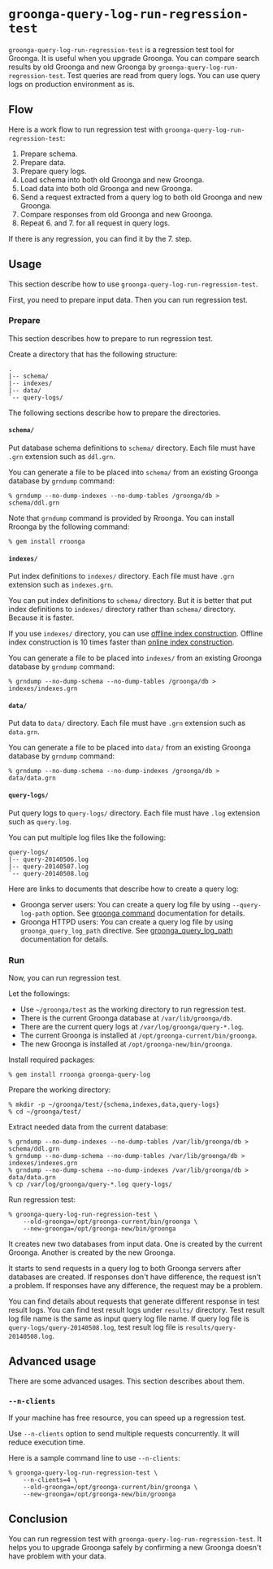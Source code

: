 # `groonga-query-log-run-regression-test`

`groonga-query-log-run-regression-test` is a regression test tool for
Groonga. It is useful when you upgrade Groonga. You can compare search
results by old Groonga and new Groonga by
`groonga-query-log-run-regression-test`. Test queries are read from
query logs. You can use query logs on production environment as is.

## Flow

Here is a work flow to run regression test with
`groonga-query-log-run-regression-test`:

  1. Prepare schema.
  2. Prepare data.
  3. Prepare query logs.
  4. Load schema into both old Groonga and new Groonga.
  5. Load data into both old Groonga and new Groonga.
  6. Send a request extracted from a query log to both old Groonga and
     new Groonga.
  7. Compare responses from old Groonga and new Groonga.
  8. Repeat 6. and 7. for all request in query logs.

If there is any regression, you can find it by the 7. step.

## Usage

This section describe how to use
`groonga-query-log-run-regression-test`.

First, you need to prepare input data. Then you can run regression
test.

### Prepare

This section describes how to prepare to run regression test.

Create a directory that has the following structure:

    .
    |-- schema/
    |-- indexes/
    |-- data/
    `-- query-logs/

The following sections describe how to prepare the directories.

#### `schema/`

Put database schema definitions to `schema/` directory. Each file must
have `.grn` extension such as `ddl.grn`.

You can generate a file to be placed into `schema/` from an existing
Groonga database by `grndump` command:

    % grndump --no-dump-indexes --no-dump-tables /groonga/db > schema/ddl.grn

Note that `grndump` command is provided by Rroonga. You can install
Rroonga by the following command:

    % gem install rroonga

#### `indexes/`

Put index definitions to `indexes/` directory. Each file must have
`.grn` extension such as `indexes.grn`.

You can put index definitions to `schema/` directory. But it is better
that put index definitions to `indexes/` directory rather than
`schema/` directory. Because it is faster.

If you use `indexes/` directory, you can use
[offline index construction][]. Offline index construction is 10 times
faster than [online index construction][].

You can generate a file to be placed into `indexes/` from an existing
Groonga database by `grndump` command:

    % grndump --no-dump-schema --no-dump-tables /groonga/db > indexes/indexes.grn

#### `data/`

Put data to `data/` directory. Each file must have `.grn` extension
such as `data.grn`.

You can generate a file to be placed into `data/` from an existing
Groonga database by `grndump` command:

    % grndump --no-dump-schema --no-dump-indexes /groonga/db > data/data.grn

#### `query-logs/`

Put query logs to `query-logs/` directory. Each file must have `.log`
extension such as `query.log`.

You can put multiple log files like the following:

    query-logs/
    |-- query-20140506.log
    |-- query-20140507.log
    `-- query-20140508.log

Here are links to documents that describe how to create a query log:

  * Groonga server users: You can create a query log file by using
    `--query-log-path` option. See [groonga command][] documentation
    for details.
  * Groonga HTTPD users: You can create a query log file by using
    `groonga_query_log_path` directive. See [groonga_query_log_path][] documentation
    for details.

### Run

Now, you can run regression test.

Let the followings:

  * Use `~/groonga/test` as the working directory to run
    regression test.
  * There is the current Groonga database at `/var/lib/groonga/db`.
  * There are the current query logs at `/var/log/groonga/query-*.log`.
  * The current Groonga is installed at `/opt/groonga-current/bin/groonga`.
  * The new Groonga is installed at `/opt/groonga-new/bin/groonga`.

Install required packages:

    % gem install rroonga groonga-query-log

Prepare the working directory:

    % mkdir -p ~/groonga/test/{schema,indexes,data,query-logs}
    % cd ~/groonga/test/

Extract needed data from the current database:

    % grndump --no-dump-indexes --no-dump-tables /var/lib/groonga/db > schema/ddl.grn
    % grndump --no-dump-schema --no-dump-tables /var/lib/groonga/db > indexes/indexes.grn
    % grndump --no-dump-schema --no-dump-indexes /var/lib/groonga/db > data/data.grn
    % cp /var/log/groonga/query-*.log query-logs/

Run regression test:

    % groonga-query-log-run-regression-test \
        --old-groonga=/opt/groonga-current/bin/groonga \
        --new-groonga=/opt/groonga-new/bin/groonga

It creates new two databases from input data. One is created by the
current Groonga. Another is created by the new Groonga.

It starts to send requests in a query log to both Groonga servers
after databases are created. If responses don't have difference, the
request isn't a problem. If responses have any difference, the request
may be a problem.

You can find details about requests that generate different response in test
result logs. You can find test result logs under `results/`
directory. Test result log file name is the same as input query log
file name. If query log file is `query-logs/query-20140508.log`, test
result log file is `results/query-20140508.log`.

## Advanced usage

There are some advanced usages. This section describes about them.

### `--n-clients`

If your machine has free resource, you can speed up a regression test.

Use `--n-clients` option to send multiple requests concurrently. It
will reduce execution time.

Here is a sample command line to use `--n-clients`:

    % groonga-query-log-run-regression-test \
        --n-clients=4 \
        --old-groonga=/opt/groonga-current/bin/groonga \
        --new-groonga=/opt/groonga-new/bin/groonga

## Conclusion

You can run regression test with
`groonga-query-log-run-regression-test`. It helps you to upgrade
Groonga safely by confirming a new Groonga doesn't have problem with
your data.

  [online index construction]: http://groonga.org/docs/reference/indexing.html#online-index-construction
  [offline index construction]: http://groonga.org/docs/reference/indexing.html#offline-index-construction
  [groonga command]: http://groonga.org/docs/reference/executables/groonga.html
  [groonga_query_log_path]: http://groonga.org/docs/reference/executables/groonga-httpd.html#groonga-query-log-path

